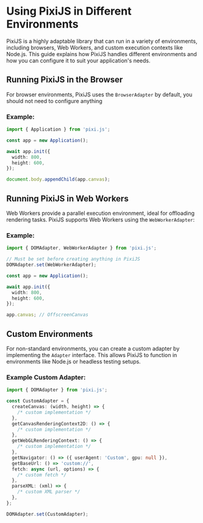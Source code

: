# Using PixiJS in Different Environments

PixiJS is a highly adaptable library that can run in a variety of environments, including browsers, Web Workers, and custom execution contexts like Node.js. This guide explains how PixiJS handles different environments and how you can configure it to suit your application's needs.

## Running PixiJS in the Browser

For browser environments, PixiJS uses the `BrowserAdapter` by default, you should not need to configure anything

### Example:

```typescript
import { Application } from 'pixi.js';

const app = new Application();

await app.init({
  width: 800,
  height: 600,
});

document.body.appendChild(app.canvas);
```

## Running PixiJS in Web Workers

Web Workers provide a parallel execution environment, ideal for offloading rendering tasks. PixiJS supports Web Workers using the `WebWorkerAdapter`:

### Example:

```typescript
import { DOMAdapter, WebWorkerAdapter } from 'pixi.js';

// Must be set before creating anything in PixiJS
DOMAdapter.set(WebWorkerAdapter);

const app = new Application();

await app.init({
  width: 800,
  height: 600,
});

app.canvas; // OffscreenCanvas
```

## Custom Environments

For non-standard environments, you can create a custom adapter by implementing the `Adapter` interface. This allows PixiJS to function in environments like Node.js or headless testing setups.

### Example Custom Adapter:

```typescript
import { DOMAdapter } from 'pixi.js';

const CustomAdapter = {
  createCanvas: (width, height) => {
    /* custom implementation */
  },
  getCanvasRenderingContext2D: () => {
    /* custom implementation */
  },
  getWebGLRenderingContext: () => {
    /* custom implementation */
  },
  getNavigator: () => ({ userAgent: 'Custom', gpu: null }),
  getBaseUrl: () => 'custom://',
  fetch: async (url, options) => {
    /* custom fetch */
  },
  parseXML: (xml) => {
    /* custom XML parser */
  },
};

DOMAdapter.set(CustomAdapter);
```
